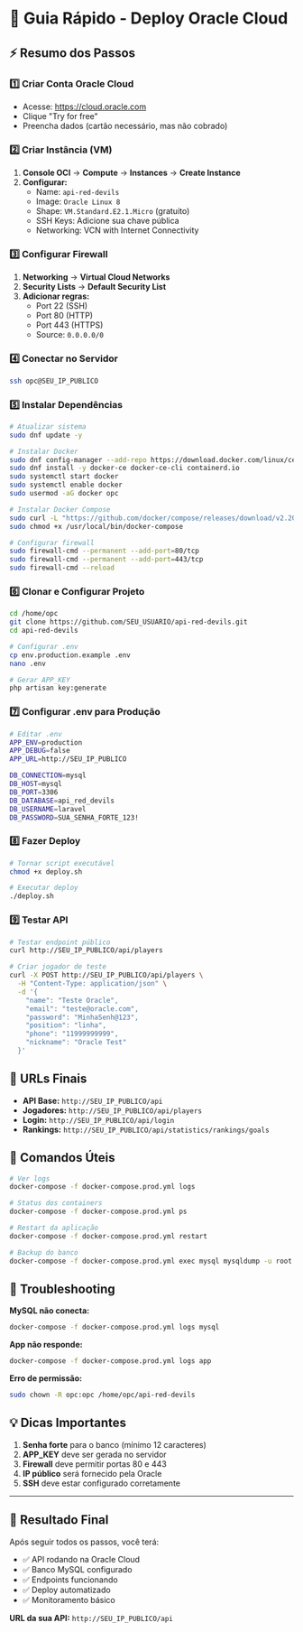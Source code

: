 # 🚀 Guia Rápido - Deploy Oracle Cloud

## ⚡ Resumo dos Passos

### 1️⃣ **Criar Conta Oracle Cloud**
- Acesse: https://cloud.oracle.com
- Clique "Try for free"
- Preencha dados (cartão necessário, mas não cobrado)

### 2️⃣ **Criar Instância (VM)**
1. **Console OCI** → **Compute** → **Instances** → **Create Instance**
2. **Configurar:**
   - Name: `api-red-devils`
   - Image: `Oracle Linux 8`
   - Shape: `VM.Standard.E2.1.Micro` (gratuito)
   - SSH Keys: Adicione sua chave pública
   - Networking: VCN with Internet Connectivity

### 3️⃣ **Configurar Firewall**
1. **Networking** → **Virtual Cloud Networks**
2. **Security Lists** → **Default Security List**
3. **Adicionar regras:**
   - Port 22 (SSH)
   - Port 80 (HTTP)  
   - Port 443 (HTTPS)
   - Source: `0.0.0.0/0`

### 4️⃣ **Conectar no Servidor**
```bash
ssh opc@SEU_IP_PUBLICO
```

### 5️⃣ **Instalar Dependências**
```bash
# Atualizar sistema
sudo dnf update -y

# Instalar Docker
sudo dnf config-manager --add-repo https://download.docker.com/linux/centos/docker-ce.repo
sudo dnf install -y docker-ce docker-ce-cli containerd.io
sudo systemctl start docker
sudo systemctl enable docker
sudo usermod -aG docker opc

# Instalar Docker Compose
sudo curl -L "https://github.com/docker/compose/releases/download/v2.20.0/docker-compose-$(uname -s)-$(uname -m)" -o /usr/local/bin/docker-compose
sudo chmod +x /usr/local/bin/docker-compose

# Configurar firewall
sudo firewall-cmd --permanent --add-port=80/tcp
sudo firewall-cmd --permanent --add-port=443/tcp
sudo firewall-cmd --reload
```

### 6️⃣ **Clonar e Configurar Projeto**
```bash
cd /home/opc
git clone https://github.com/SEU_USUARIO/api-red-devils.git
cd api-red-devils

# Configurar .env
cp env.production.example .env
nano .env

# Gerar APP_KEY
php artisan key:generate
```

### 7️⃣ **Configurar .env para Produção**
```bash
# Editar .env
APP_ENV=production
APP_DEBUG=false
APP_URL=http://SEU_IP_PUBLICO

DB_CONNECTION=mysql
DB_HOST=mysql
DB_PORT=3306
DB_DATABASE=api_red_devils
DB_USERNAME=laravel
DB_PASSWORD=SUA_SENHA_FORTE_123!
```

### 8️⃣ **Fazer Deploy**
```bash
# Tornar script executável
chmod +x deploy.sh

# Executar deploy
./deploy.sh
```

### 9️⃣ **Testar API**
```bash
# Testar endpoint público
curl http://SEU_IP_PUBLICO/api/players

# Criar jogador de teste
curl -X POST http://SEU_IP_PUBLICO/api/players \
  -H "Content-Type: application/json" \
  -d '{
    "name": "Teste Oracle",
    "email": "teste@oracle.com",
    "password": "MinhaSenh@123",
    "position": "linha",
    "phone": "11999999999",
    "nickname": "Oracle Test"
  }'
```

## 🎯 URLs Finais

- **API Base:** `http://SEU_IP_PUBLICO/api`
- **Jogadores:** `http://SEU_IP_PUBLICO/api/players`
- **Login:** `http://SEU_IP_PUBLICO/api/login`
- **Rankings:** `http://SEU_IP_PUBLICO/api/statistics/rankings/goals`

## 🔧 Comandos Úteis

```bash
# Ver logs
docker-compose -f docker-compose.prod.yml logs

# Status dos containers
docker-compose -f docker-compose.prod.yml ps

# Restart da aplicação
docker-compose -f docker-compose.prod.yml restart

# Backup do banco
docker-compose -f docker-compose.prod.yml exec mysql mysqldump -u root -p$DB_PASSWORD $DB_DATABASE > backup.sql
```

## 🚨 Troubleshooting

**MySQL não conecta:**
```bash
docker-compose -f docker-compose.prod.yml logs mysql
```

**App não responde:**
```bash
docker-compose -f docker-compose.prod.yml logs app
```

**Erro de permissão:**
```bash
sudo chown -R opc:opc /home/opc/api-red-devils
```

## 💡 Dicas Importantes

1. **Senha forte** para o banco (mínimo 12 caracteres)
2. **APP_KEY** deve ser gerada no servidor
3. **Firewall** deve permitir portas 80 e 443
4. **IP público** será fornecido pela Oracle
5. **SSH** deve estar configurado corretamente

---

## 🎉 Resultado Final

Após seguir todos os passos, você terá:
- ✅ API rodando na Oracle Cloud
- ✅ Banco MySQL configurado
- ✅ Endpoints funcionando
- ✅ Deploy automatizado
- ✅ Monitoramento básico

**URL da sua API:** `http://SEU_IP_PUBLICO/api`

